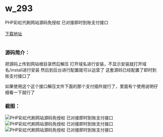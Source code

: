 # w_293
PHP彩虹代刷网站源码免授权 已对接即时到账支付接口
<br/></br>
[下载地址](https://www.uuid2.com/293.html "下载地址")
<br/></br>
<h3>源码简介：</h3>
<p>把源码上传到网站根目录然后解压
打开域名进行安装，不显示安装就打开域名/install进行安装
然后到后台进行配置就可以运营了
这套源码已经配置了即时到账支付接口了<p>
<p>如果使用这个这个接口解压文件下面的那个支付插件就行了，里面有个使用说明仔细看一下就行了<p>
<h3>截图：</h3>
<img src="https://www.uuid2.com/wp-content/uploads/img/202105/e6a8332864.jpg" alt="PHP彩虹代刷网站源码免授权 已对接即时到账支付接口"><img src="https://www.uuid2.com/wp-content/uploads/img/202105/e6a8332517.jpg" alt="PHP彩虹代刷网站源码免授权 已对接即时到账支付接口"><img src="https://www.uuid2.com/wp-content/uploads/img/202105/38dedb9358.jpg" alt="PHP彩虹代刷网站源码免授权 已对接即时到账支付接口">
